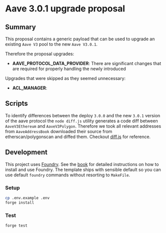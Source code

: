 # Aave 3.0.1 upgrade proposal

## Summary

This proposal contains a generic payload that can be used to upgrade an existing `Aave V3` pool to the new `Aave V3.0.1`.

Therefore the proposal upgrades:

- **AAVE_PROTOCOL_DATA_PROVIDER**: There are significant changes that are required for properly handling the newly introduced

Upgrades that were skipped as they seemed unnecessary:

- **ACL_MANAGER**:

## Scripts

To identify differences between the deploy `3.0.0` and the new `3.0.1` version of the aave protocol the `node diff.js` utility generates a code diff between `AaveV3Ethereum` and `AaveV3Polygon`.
Therefore we took all relevant addresses from `AaveAddressBook` downloaded their source from etherscan/polygonscan and diffed them. Checkout [diff.js](./diff.js) for reference.

## Development

This project uses [Foundry](https://getfoundry.sh). See the [book](https://book.getfoundry.sh/getting-started/installation.html) for detailed instructions on how to install and use Foundry.
The template ships with sensible default so you can use default `foundry` commands without resorting to `MakeFile`.

### Setup

```sh
cp .env.example .env
forge install
```

### Test

```sh
forge test
```
